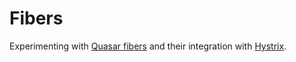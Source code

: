 # Fibers

Experimenting with [Quasar fibers](http://docs.paralleluniverse.co/quasar/) and their integration with [Hystrix](https://github.com/Netflix/Hystrix).
